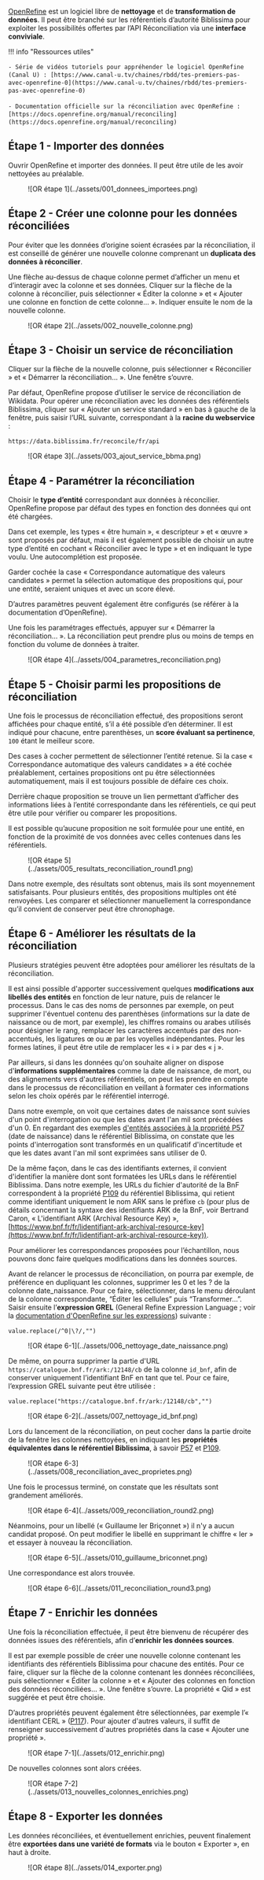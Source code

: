 [OpenRefine](https://openrefine.org) est un logiciel libre de **nettoyage** et de **transformation de données**. Il peut être branché sur les référentiels d’autorité Biblissima pour exploiter les possibilités offertes par l’API Réconciliation via une **interface conviviale**.

!!! info "Ressources utiles"

	- Série de vidéos tutoriels pour appréhender le logiciel OpenRefine (Canal U) : [https://www.canal-u.tv/chaines/rbdd/tes-premiers-pas-avec-openrefine-0](https://www.canal-u.tv/chaines/rbdd/tes-premiers-pas-avec-openrefine-0) 

	- Documentation officielle sur la réconciliation avec OpenRefine : [https://docs.openrefine.org/manual/reconciling](https://docs.openrefine.org/manual/reconciling)


## Étape 1 - Importer des données

Ouvrir OpenRefine et importer des données. Il peut être utile de les avoir nettoyées au préalable.

<figure markdown>
  ![OR étape 1](../assets/001_donnees_importees.png)
</figure>


## Étape 2 - Créer une colonne pour les données réconciliées

Pour éviter que les données d’origine soient écrasées par la réconciliation, il est conseillé de générer une nouvelle colonne comprenant un **duplicata des données à réconcilier**. 

Une flèche au-dessus de chaque colonne permet d’afficher un menu et d’interagir avec la colonne et ses données. Cliquer sur la flèche de la colonne à réconcilier, puis sélectionner « Éditer la colonne » et « Ajouter une colonne en fonction de cette colonne... ». Indiquer ensuite le nom de la nouvelle colonne.

<figure markdown>
  ![OR étape 2](../assets/002_nouvelle_colonne.png)
</figure>


## Étape 3 - Choisir un service de réconciliation

Cliquer sur la flèche de la nouvelle colonne, puis sélectionner « Réconcilier » et « Démarrer la réconciliation... ». Une fenêtre s’ouvre.

Par défaut, OpenRefine propose d’utiliser le service de réconciliation de Wikidata. Pour opérer une réconciliation avec les données des référentiels Biblissima, cliquer sur « Ajouter un service standard » en bas à gauche de la fenêtre, puis saisir l’URL suivante, correspondant à la **racine du webservice** : 

```
https://data.biblissima.fr/reconcile/fr/api
```

<figure markdown>
  ![OR étape 3](../assets/003_ajout_service_bbma.png)
</figure>


## Étape 4 - Paramétrer la réconciliation

Choisir le **type d’entité** correspondant aux données à réconcilier. OpenRefine propose par défaut des types en fonction des données qui ont été chargées.

Dans cet exemple, les types « être humain », « descripteur » et « œuvre » sont proposés par défaut, mais il est également possible de choisir un autre type d’entité en cochant « Réconcilier avec le type » et en indiquant le type voulu. Une autocomplétion est proposée.

Garder cochée la case « Correspondance automatique des valeurs candidates » permet la sélection automatique des propositions qui, pour une entité, seraient uniques et avec un score élevé.

D’autres paramètres peuvent également être configurés (se référer à la documentation d’OpenRefine).

Une fois les paramétrages effectués, appuyer sur « Démarrer la réconciliation... ». La réconciliation peut prendre plus ou moins de temps en fonction du volume de données à traiter.

<figure markdown>
  ![OR étape 4](../assets/004_parametres_reconciliation.png)
</figure>


## Étape 5 - Choisir parmi les propositions de réconciliation

Une fois le processus de réconciliation effectué, des propositions seront affichées pour chaque entité, s’il a été possible d’en déterminer. Il est indiqué pour chacune, entre parenthèses, un **score évaluant sa pertinence**, `100` étant le meilleur score. 

Des cases à cocher permettent de sélectionner l’entité retenue. Si la case « Correspondance automatique des valeurs candidates » a été cochée préalablement, certaines propositions ont pu être sélectionnées automatiquement, mais il est toujours possible de défaire ces choix.

Derrière chaque proposition se trouve un lien permettant d’afficher des informations liées à l’entité correspondante dans les référentiels, ce qui peut être utile pour vérifier ou comparer les propositions.

Il est possible qu’aucune proposition ne soit formulée pour une entité, en fonction de la proximité de vos données avec celles contenues dans les référentiels.

<figure markdown>
  ![OR étape 5](../assets/005_resultats_reconciliation_round1.png)
</figure>

Dans notre exemple, des résultats sont obtenus, mais ils sont moyennement satisfaisants. Pour plusieurs entités, des propositions multiples ont été renvoyées. Les comparer et sélectionner manuellement la correspondance qu’il convient de conserver peut être chronophage.

## Étape 6 - Améliorer les résultats de la réconciliation

Plusieurs stratégies peuvent être adoptées pour améliorer les résultats de la réconciliation. 

Il est ainsi possible d'apporter successivement quelques **modifications aux libellés des entités** en fonction de leur nature, puis de relancer le processus. Dans le cas des noms de personnes par exemple, on peut supprimer l'éventuel contenu des parenthèses (informations sur la date de naissance ou de mort, par exemple), les chiffres romains ou arabes utilisés pour désigner le rang, remplacer les caractères accentués par des non-accentués, les ligatures œ ou æ par les voyelles indépendantes. Pour les formes latines, il peut être utile de remplacer les « i » par des « j ». 

Par ailleurs, si dans les données qu'on souhaite aligner on dispose d'**informations supplémentaires** comme la date de naissance, de mort, ou des alignements vers d'autres référentiels, on peut les prendre en compte dans le processus de réconciliation en veillant à formater ces informations selon les choix opérés par le référentiel interrogé. 

Dans notre exemple, on voit que certaines dates de naissance sont suivies d'un point d'interrogation ou que les dates avant l'an mil sont précédées d'un 0. En regardant des exemples [d'entités associées à la propriété P57](https://data.biblissima.fr/w/Sp%C3%A9cial:Pages_li%C3%A9es/Property:P57) (date de naissance) dans le référentiel Biblissima, on constate que les points d'interrogation sont transformés en un qualificatif d'incertitude et que les dates avant l'an mil sont exprimées sans utiliser de 0. 

De la même façon, dans le cas des identifiants externes, il convient d'identifier la manière dont sont formatées les URLs dans le référentiel Biblissima. Dans notre exemple, les URLs du fichier d'autorité de la BnF correspondent à la propriété [P109](https://data.biblissima.fr/entity/P109) du référentiel Biblissima, qui retient comme identifiant uniquement le nom ARK sans le préfixe `cb` (pour plus de détails concernant la syntaxe des identifiants ARK de la BnF, voir Bertrand Caron, « L'identifiant ARK (Archival Resource Key) », [https://www.bnf.fr/fr/lidentifiant-ark-archival-resource-key](https://www.bnf.fr/fr/lidentifiant-ark-archival-resource-key)).

Pour améliorer les correspondances proposées pour l’échantillon, nous pouvons donc faire quelques modifications dans les données sources. 

Avant de relancer le processus de réconciliation, on pourra par exemple, de préférence en dupliquant les colonnes, supprimer les 0 et les ? de la colonne date_naissance. Pour ce faire, sélectionner, dans le menu déroulant de la colonne correspondante, “Éditer les cellules” puis “Transformer…”. Saisir ensuite l’**expression GREL** (General Refine Expression Language ; voir la [documentation d'OpenRefine sur les expressions](https://openrefine.org/docs/manual/expressions)) suivante : 

```
value.replace(/^0|\?/,"")
```

<figure markdown>
  ![OR étape 6-1](../assets/006_nettoyage_date_naissance.png)
</figure>


De même, on pourra supprimer la partie d'URL `https://catalogue.bnf.fr/ark:/12148/cb` de la colonne `id_bnf`, afin de conserver uniquement l’identifiant BnF en tant que tel. Pour ce faire, l’expression GREL suivante peut être utilisée : 

```
value.replace("https://catalogue.bnf.fr/ark:/12148/cb","")
```

<figure markdown>
  ![OR étape 6-2](../assets/007_nettoyage_id_bnf.png)
</figure>


Lors du lancement de la réconciliation, on peut cocher dans la partie droite de la fenêtre les colonnes nettoyées, en indiquant les **propriétés équivalentes dans le référentiel Biblissima**, à savoir [P57](https://data.biblissima.fr/entity/P57) et [P109](https://data.biblissima.fr/entity/P109). 

<figure markdown>
  ![OR étape 6-3](../assets/008_reconciliation_avec_proprietes.png)
</figure>

Une fois le processus terminé, on constate que les résultats sont grandement améliorés. 

<figure markdown>
  ![OR étape 6-4](../assets/009_reconciliation_round2.png)
</figure>

Néanmoins, pour un libellé (« Guillaume Ier Briçonnet ») il n'y a aucun candidat proposé. On peut modifier le libellé en supprimant le chiffre « Ier » et essayer à nouveau la réconciliation.

<figure markdown>
  ![OR étape 6-5](../assets/010_guillaume_briconnet.png)
</figure>

Une correspondance est alors trouvée.

<figure markdown>
  ![OR étape 6-6](../assets/011_reconciliation_round3.png)
</figure>


## Étape 7  - Enrichir les données

Une fois la réconciliation effectuée, il peut être bienvenu de récupérer des données issues des référentiels, afin d’**enrichir les données sources**.

Il est par exemple possible de créer une nouvelle colonne contenant les identifiants des référentiels Biblissima pour chacune des entités. 
Pour ce faire, cliquer sur la flèche de la colonne contenant les données réconciliées, puis sélectionner « Éditer la colonne » et « Ajouter des colonnes en fonction des données réconciliées... ». Une fenêtre s’ouvre. La propriété « Qid » est suggérée et peut être choisie.

D’autres propriétés peuvent également être sélectionnées, par exemple l’« identifiant CERL » ([P117](https://data.biblissima.fr/entity/P117)). Pour ajouter d'autres valeurs, il suffit de renseigner successivement d'autres propriétés dans la case « Ajouter une propriété ».

<figure markdown>
  ![OR étape 7-1](../assets/012_enrichir.png)
</figure>

De nouvelles colonnes sont alors créées.

<figure markdown>
  ![OR étape 7-2](../assets/013_nouvelles_colonnes_enrichies.png)
</figure>

## Étape 8 - Exporter les données

Les données réconciliées, et éventuellement enrichies, peuvent finalement être **exportées dans une variété de formats** via le bouton « Exporter », en haut à droite.

<figure markdown>
  ![OR étape 8](../assets/014_exporter.png)
</figure>

